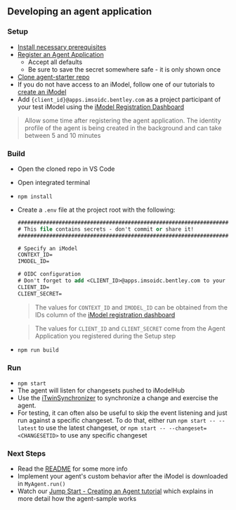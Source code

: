 ## Developing an agent application

### Setup
- [Install necessary prerequisites]($docs/getting-started/development-prerequisites)
- [Register an Agent Application](../../../getting-started/registration-dashboard/?tab=0&create=AGENT_APP)
    - Accept all defaults
    - Be sure to save the secret somewhere safe - it is only shown once
- [Clone agent-starter repo](https://github.com/imodeljs/agent-starter)
- If you do not have access to an iModel, follow one of our tutorials to [create an iModel]($docs/learning/tutorials/index.md)
- Add `{client_id}@apps.imsoidc.bentley.com` as a project participant of your test iModel using the [iModel Registration Dashboard](../../../getting-started/registration-dashboard/?tab=1)
 > Allow some time after registering the agent application. The identity profile of the agent is being created in the background and can take between 5 and 10 minutes


### Build
- Open the cloned repo in VS Code
- Open integrated terminal
- `npm install`
- Create a `.env` file at the project root with the following:
    ``` ps
    ###############################################################################
    # This file contains secrets - don't commit or share it!
    ###############################################################################

    # Specify an iModel
    CONTEXT_ID=
    IMODEL_ID=

    # OIDC configuration
    # Don't forget to add <CLIENT_ID>@apps.imsoidc.bentley.com to your CONNECT project. This can be done in the iModel Registration Dashboard.
    CLIENT_ID=
    CLIENT_SECRET=
    ```

    > The values for `CONTEXT_ID` and `IMODEL_ID` can be obtained from the IDs column of the [iModel registration dashboard](../../../getting-started/registration-dashboard/?tab=1)

    > The values for `CLIENT_ID` and `CLIENT_SECRET` come from the Agent Application you registered during the Setup step

- `npm run build`

### Run
- `npm start`
- The agent will listen for changesets pushed to iModelHub
- Use the [iTwinSynchronizer](https://www.bentley.com/en/products/product-line/digital-twins/itwin-synchronizer) to synchronize a change and exercise the agent.
- For testing, it can often also be useful to skip the event listening and just run against a specific changeset. To do that, either run `npm start -- --latest` to use the latest changeset, or `npm start -- --changeset=<CHANGESETID>` to use any specific changeset

### Next Steps
- Read the [README](https://github.com/imodeljs/agent-starter/blob/master/README.md) for some more info
- Implement your agent's custom behavior after the iModel is downloaded in `MyAgent.run()`
- Watch our [Jump Start - Creating an Agent tutorial](https://www.youtube.com/watch?v=1E2srOoxc4I&t=46s) which explains in more detail how the agent-sample works
